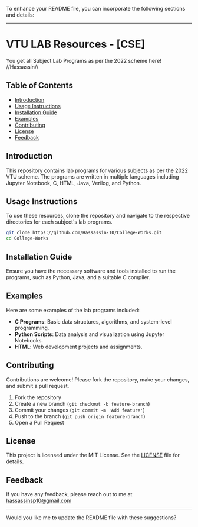 To enhance your README file, you can incorporate the following sections and details:

---

# VTU LAB Resources - [CSE]

You get all Subject Lab Programs as per the 2022 scheme here! //Hassassin//

## Table of Contents
- [Introduction](#introduction)
- [Usage Instructions](#usage-instructions)
- [Installation Guide](#installation-guide)
- [Examples](#examples)
- [Contributing](#contributing)
- [License](#license)
- [Feedback](#feedback)

## Introduction
This repository contains lab programs for various subjects as per the 2022 VTU scheme. The programs are written in multiple languages including Jupyter Notebook, C, HTML, Java, Verilog, and Python.

## Usage Instructions
To use these resources, clone the repository and navigate to the respective directories for each subject's lab programs.

```sh
git clone https://github.com/Hassassin-10/College-Works.git
cd College-Works
```

## Installation Guide
Ensure you have the necessary software and tools installed to run the programs, such as Python, Java, and a suitable C compiler.

## Examples
Here are some examples of the lab programs included:
- **C Programs**: Basic data structures, algorithms, and system-level programming.
- **Python Scripts**: Data analysis and visualization using Jupyter Notebooks.
- **HTML**: Web development projects and assignments.

## Contributing
Contributions are welcome! Please fork the repository, make your changes, and submit a pull request.

1. Fork the repository
2. Create a new branch (`git checkout -b feature-branch`)
3. Commit your changes (`git commit -m 'Add feature'`)
4. Push to the branch (`git push origin feature-branch`)
5. Open a Pull Request

## License
This project is licensed under the MIT License. See the [LICENSE](https://github.com/Hassassin-10/College-Works/blob/main/LICENSE) file for details.

## Feedback
If you have any feedback, please reach out to me at hassassinsp10@gmail.com

---

Would you like me to update the README file with these suggestions?
